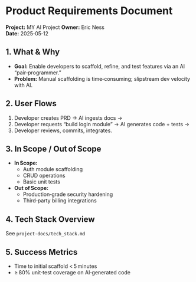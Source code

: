 # Product Requirements Document

**Project:** MY AI Project
**Owner:** Eric Ness  
**Date:** 2025‑05‑12  

## 1. What & Why  
- **Goal:** Enable developers to scaffold, refine, and test features via an AI “pair‑programmer.”  
- **Problem:** Manual scaffolding is time‑consuming; slipstream dev velocity with AI.  

## 2. User Flows  
1. Developer creates PRD → AI ingests docs →  
2. Developer requests “build login module” → AI generates code + tests →  
3. Developer reviews, commits, integrates.  

## 3. In Scope / Out of Scope  
- **In Scope:**  
  - Auth module scaffolding  
  - CRUD operations  
  - Basic unit tests  
- **Out of Scope:**  
  - Production‑grade security hardening  
  - Third‑party billing integrations  

## 4. Tech Stack Overview  
See `project-docs/tech_stack.md`

## 5. Success Metrics  
- Time to initial scaffold < 5 minutes  
- ≥ 80% unit‑test coverage on AI‑generated code  
